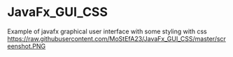 # JavaFx_GUI_CSS
Example of javafx graphical user interface with some styling with css
https://raw.githubusercontent.com/MoStEfA23/JavaFx_GUI_CSS/master/screenshot.PNG
